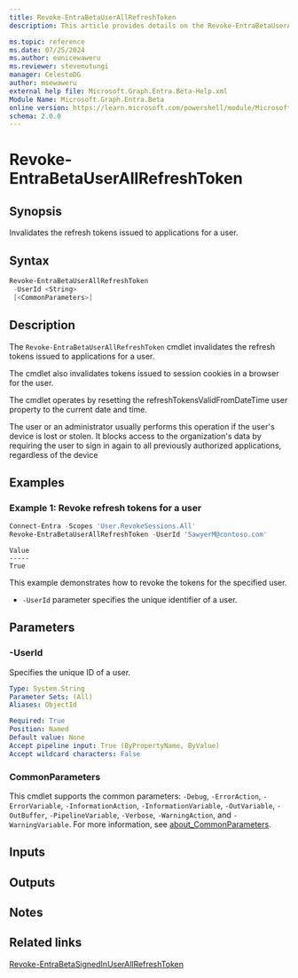 ```yaml
---
title: Revoke-EntraBetaUserAllRefreshToken
description: This article provides details on the Revoke-EntraBetaUserAllRefreshToken command.

ms.topic: reference
ms.date: 07/25/2024
ms.author: eunicewaweru
ms.reviewer: stevemutungi
manager: CelesteDG
author: msewaweru
external help file: Microsoft.Graph.Entra.Beta-Help.xml
Module Name: Microsoft.Graph.Entra.Beta
online version: https://learn.microsoft.com/powershell/module/Microsoft.Graph.Entra.Beta/Revoke-EntraBetaUserAllRefreshToken
schema: 2.0.0
---
```


# Revoke-EntraBetaUserAllRefreshToken

## Synopsis

Invalidates the refresh tokens issued to applications for a user.

## Syntax

```powershell
Revoke-EntraBetaUserAllRefreshToken
 -UserId <String>
 [<CommonParameters>]
```

## Description

The `Revoke-EntraBetaUserAllRefreshToken` cmdlet invalidates the refresh tokens issued to applications for a user.

The cmdlet also invalidates tokens issued to session cookies in a browser for the user.

The cmdlet operates by resetting the refreshTokensValidFromDateTime user property to the current date and time.

The user or an administrator usually performs this operation if the user's device is lost or stolen. It blocks access to the organization's data by requiring the user to sign in again to all previously authorized applications, regardless of the device

## Examples

### Example 1: Revoke refresh tokens for a user

```powershell
Connect-Entra -Scopes 'User.RevokeSessions.All'
Revoke-EntraBetaUserAllRefreshToken -UserId 'SawyerM@contoso.com'
```

```Output
Value
-----
True
```

This example demonstrates how to revoke the tokens for the specified user.

- `-UserId` parameter specifies the unique identifier of a user.

## Parameters

### -UserId

Specifies the unique ID of a user.

```yaml
Type: System.String
Parameter Sets: (All)
Aliases: ObjectId

Required: True
Position: Named
Default value: None
Accept pipeline input: True (ByPropertyName, ByValue)
Accept wildcard characters: False
```

### CommonParameters

This cmdlet supports the common parameters: `-Debug`, `-ErrorAction`, `-ErrorVariable`, `-InformationAction`, `-InformationVariable`, `-OutVariable`, `-OutBuffer`, `-PipelineVariable`, `-Verbose`, `-WarningAction`, and `-WarningVariable`. For more information, see [about_CommonParameters](https://go.microsoft.com/fwlink/?LinkID=113216).

## Inputs

## Outputs

## Notes

## Related links

[Revoke-EntraBetaSignedInUserAllRefreshToken](Revoke-EntraBetaSignedInUserAllRefreshToken.md)
